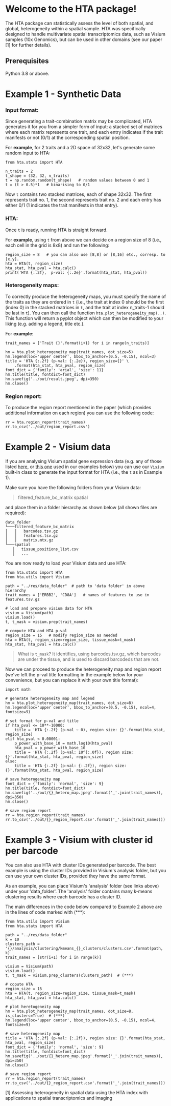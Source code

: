 # Welcome to the HTA package!

The HTA package can statistically assess the level of both spatial, and global, heterogeneity within a spatial sample. HTA was specifically designed to handle multivariate spatial transcriptomics data, such as Visium samples (10x Genomics), but can be used in other domains (see our paper [1] for further details).

## Prerequisites
Python 3.8 or above.


# Example 1 - Synthetic Data

### Input format:

Since generating a trait-combination matrix may be complicated, HTA generates it for you from a simpler form of input: a stacked set of matrices where each matrix represents one trait, and each entry indicates if the trait manifests or not (0/1) at the corresponding spatial position. 

For **example**, for 2 traits and a 2D space of 32x32, let's generate some random input to HTA:
	
	from hta.stats import HTA
	
    n_traits = 2
    t_shape = (32, 32, n_traits) 
    t = np.random.random(t_shape)   # random values between 0 and 1
    t = (t > 0.5)*1   # binarising to 0/1

Now `t` contains two stacked matrices, each of shape 32x32. The first represents trait no. 1, the second represents trait no. 2 and each entry has either 0/1 (1 indicates the trait manifests in that entry).

### HTA:

Once `t` is ready, running HTA is straight forward. 

For **example**, using `t` from above we can decide on a region size of 8 (i.e., each cell in the grid is 8x8) and run the following:

    region_size = 8   # you can also use [8,8] or [8,16] etc., corresp. to [x,y].
    hta = HTA(t, region_size)
    hta_stat, hta_pval = hta.calc()
    print('HTA {:.2f},  p-val: {:.2e}'.format(hta_stat, hta_pval))

### Heterogeneity maps:

To correctly produce the heterogeneity maps, you must specify the name of the traits as they are ordered in `t` (i.e., the trait at index 0 should be the first (index 0) in the stacked matrices in `t`, and the trait at index n_traits-1 should be last in `t`). You can then call the function `hta.plot_heterogeneity_map(..)`. This function will return a pyplot object which can then be modified to your liking (e.g. adding a legend, title etc.). 

For **example**:

    trait_names = ['Trait {}'.format(i+1) for i in range(n_traits)]
    
    hm = hta.plot_heterogeneity_map(trait_names, dot_size=5)
    hm.legend(loc='upper center', bbox_to_anchor=(0.5, -0.15), ncol=3)
    title = 'HTA {:.2f} (p-val: {:.2e}), region_size={}' \
        .format(hta_stat, hta_pval, region_size)
    font_dict = {'family': 'arial', 'size': 11}
    hm.title(title, fontdict=font_dict)
    hm.savefig('../out/result.jpeg', dpi=350)
    hm.close()

### Region report:

To produce the region report mentioned in the paper (which provides additional information on each region) you can use the following code:

    rr = hta.region_report(trait_names)
    rr.to_csv('../out/region_report.csv')

# Example 2 - Visium data

If you are analysing Visium spatial gene expression data (e.g. any of those listed [here](https://support.10xgenomics.com/spatial-gene-expression/datasets), or [this one](https://support.10xgenomics.com/spatial-gene-expression/datasets/1.1.0/V1_Breast_Cancer_Block_A_Section_1) used in our examples below) you can use our `Visium` built-in class to generate the input format for HTA (i.e., the `t` as in Example 1). 

Make sure you have the following folders from your Visium data:

> filtered_feature_bc_matrix
> spatial

and place them in a folder hierarchy as shown below (all shown files are required):
 ```
data_folder
└───filtered_feature_bc_matrix
│   │   barcodes.tsv.gz
│   │   features.tsv.gz
│   │   matrix.mtx.gz
└───spatial
	│   tissue_positions_list.csv
	│   ...
```

You are now ready to load your Visium data and use HTA:

    from hta.stats import HTA  
    from hta.utils import Visium    
    
    path = "../res/data_folder"  # path to 'data folder' in above hierarchy
    trait_names = ['ERBB2', 'CD8A']   # names of features to use in features.tsv.gz  
      
    # load and prepare visium data for HTA  
    visium = Visium(path)  
    visium.load()  
    t, t_mask = visium.prep(trait_names)  
      
    # compute HTA and HTA p-val  
    region_size = 15   # modify region_size as needed
    hta = HTA(t, region_size=region_size, tissue_mask=t_mask) 
    hta_stat, hta_pval = hta.calc()

>What is `t_mask`? It identifies, using barcodes.tsv.gz, which barcodes are under
> the tissue, and is used to discard barcodeds that are not.

Now we can proceed to produce the heterogeneity map and region report (we've left the p-val title formatting in the example below for your convenience, but you can replace it with your own title format):

  
    import math
    
    # generate heterogeneity map and legend
    hm = hta.plot_heterogeneity_map(trait_names, dot_size=8)  
    hm.legend(loc='upper center', bbox_to_anchor=(0.5, -0.15), ncol=4, fontsize=9)  
      
    # set format for p-val and title
    if hta_pval <= 10**-10000:  
        title = 'HTA {:.2f} (p-val ~ 0), region size: {}'.format(hta_stat, region_size)  
    elif hta_pval < 0.00001:  
        p_power_with_base_10 = math.log10(hta_pval)  
        hta_pval = p_power_with_base_10  
        title = 'HTA {:.2f} (p-val: 10^{:.0f}), region size: {}'.format(hta_stat, hta_pval, region_size)  
    else:  
        title = 'HTA {:.2f} (p-val: {:.2f}), region size: {}'.format(hta_stat, hta_pval, region_size)  
    
    # save heterogeneity map 
    font_dict = {'family': 'normal', 'size': 9}  
    hm.title(title, fontdict=font_dict)  
    hm.savefig('../out/{}_hetero_map.jpeg'.format('_'.join(trait_names)), dpi=350)  
    hm.close()  
      
    # save region report  
    rr = hta.region_report(trait_names)  
    rr.to_csv('../out/{}_region_report.csv'.format('_'.join(trait_names)))




# Example 3 - Visium with cluster id per barcode

You can also use HTA with cluster IDs generated per barcode. The best example is using the cluster IDs provided in Visium's analysis folder, but you can use your own cluster IDs, provided they have the same format. 

As an example, you can place Visium's 'analysis' folder (see links above) under your 'data_folder'. The 'analysis' folder contains many k-means clustering results where each barcode has a cluster ID.  

The main differences in the code below compared to Example 2 above are in the lines of code marked with (***):


    from hta.utils import Visium  
    from hta.stats import HTA  
      
    path = "../res/data_folder"  
    k = 10
    clusters_path = '{}/analysis/clustering/kmeans_{}_clusters/clusters.csv'.format(path, k)
    trait_names = [str(i+1) for i in range(k)]  
      
    visium = Visium(path)  
    visium.load()  
    t, t_mask = visium.prep_clusters(clusters_path)  # (***)
    
    # copute HTA
    region_size = 15  
    hta = HTA(t, region_size=region_size, tissue_mask=t_mask)  
    hta_stat, hta_pval = hta.calc()  
      
	# plot heretogeneity map
    hm = hta.plot_heterogeneity_map(trait_names, dot_size=8, is_clusters=True)  # (***)
    hm.legend(loc='upper center', bbox_to_anchor=(0.5, -0.15), ncol=4, fontsize=9)  
    
    # save heterogeneity map 
    title = 'HTA {:.2f} (p-val: {:.2f}), region size: {}'.format(hta_stat, hta_pval, region_size)
    font_dict = {'family': 'normal', 'size': 9}  
    hm.title(title, fontdict=font_dict)  
    hm.savefig('../out/{}_hetero_map.jpeg'.format('_'.join(trait_names)), dpi=350)  
    hm.close()  
      
    # save region report  
    rr = hta.region_report(trait_names)  
    rr.to_csv('../out/{}_region_report.csv'.format('_'.join(trait_names)))

[1] Assessing heterogeneity in spatial data using the HTA index with applications to spatial transcriptomics and imaging
